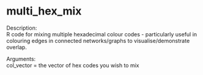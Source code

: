 # multi_hex_mix
Description: <br>
R code for mixing multiple hexadecimal colour codes - particularly useful in colouring edges in connected networks/graphs to visualise/demonstrate overlap. 

Arguments: <br>
col_vector = the vector of hex codes you wish to mix 

